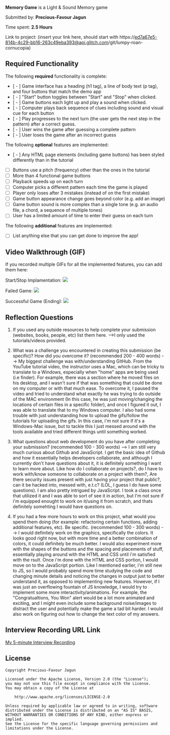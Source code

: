 **Memory Game** is a Light & Sound Memory game

Submitted by: **Precious-Favour Jagun**

Time spent: **2.5 Hours**

Link to project: (insert your link here, should start with https://ed7a67e5-814b-4c29-bb16-263c49eba393@api.glitch.com/git/lumpy-roan-cornucopia)

## Required Functionality

The following **required** functionality is complete:

- [ - ] Game interface has a heading (h1 tag), a line of body text (p tag), and four buttons that match the demo app
- [ - ] "Start" button toggles between "Start" and "Stop" when clicked.
- [ - ] Game buttons each light up and play a sound when clicked.
- [ - ] Computer plays back sequence of clues including sound and visual cue for each button
- [ - ] Play progresses to the next turn (the user gets the next step in the pattern) after a correct guess.
- [ - ] User wins the game after guessing a complete pattern
- [ - ] User loses the game after an incorrect guess

The following **optional** features are implemented:

- [ - ] Any HTML page elements (including game buttons) has been styled differently than in the tutorial
- [ ] Buttons use a pitch (frequency) other than the ones in the tutorial
- [ ] More than 4 functional game buttons
- [ ] Playback speeds up on each turn
- [ ] Computer picks a different pattern each time the game is played
- [ ] Player only loses after 3 mistakes (instead of on the first mistake)
- [ ] Game button appearance change goes beyond color (e.g. add an image)
- [ ] Game button sound is more complex than a single tone (e.g. an audio file, a chord, a sequence of multiple tones)
- [ ] User has a limited amount of time to enter their guess on each turn

The following **additional** features are implemented:

- [ ] List anything else that you can get done to improve the app!

## Video Walkthrough (GIF)

If you recorded multiple GIFs for all the implemented features, you can add them here:

Start/Stop Implamentation:
![](https://cdn.glitch.global/926ec6bd-76e5-4141-b278-f5a89259a011/ezgif.com-gif-maker.gif?v=1650174994434)

Failed Game:
![](https://cdn.glitch.global/926ec6bd-76e5-4141-b278-f5a89259a011/ezgif.com-gif-maker%20(1).gif?v=1650176272258)

Successful Game (Ending):
![](https://cdn.glitch.global/926ec6bd-76e5-4141-b278-f5a89259a011/ezgif.com-gif-maker%20(2).gif?v=1650176848469)



## Reflection Questions

1. If you used any outside resources to help complete your submission (websites, books, people, etc) list them here.
   -->I only used the tutorials/videos provided.

2. What was a challenge you encountered in creating this submission (be specific)? How did you overcome it? (recommended 200 - 400 words)
   --> My biggest challenge was with/understanding GitHub. From the YouTube tutorial video, the instructor uses a Mac, which can be tricky
   to translate to a Windows, especially when "home" apps are being used (i.e finder). For example, there was a section where he moved files
   on his desktop, and I wasn't sure if that was something that could be done on my computer or with that much ease. To overcome it, I paused the
   video and tried to understand what exactly he was trying to do outside of the MAC environment (In this case, he was just moving/changing the
   locations of certain files in a specific folder), and once I figured it out, I was able to translate that to my Windows computer. I also had some 
   trouble with just understanding how to upload the gifs/follow the tutorials for uploading the gifs. In this case, i'm not sure if it's a Windows-Mac 
   issue, but to tackle this I just messed around with the tools available and tried different things until something worked.

3. What questions about web development do you have after completing your submission? (recommended 100 - 300 words)
   --> I am still very much curious about Github and JavaScript. I get the basic idea of Github and how it essentially helps developers collaborate,
   and although I currently don't have questions about it, it is definitely something I want to learn more about. Like how do I collaborate on projects?,
   do I have to work with/know someone to collaborate on a project with them?, Are there security issues present with just having your project that public?,
   can it be hacked into, messed with, e.t.c? (LOL, I guess I do have some questions). I am also pretty intrigued by JavaScript. I took a class once that utilized
   it and I was able to sort of see it in action, but I'm not sure if i'm equipped enought to work on it/using it from scratch, and thats definitely somehting
   I would have questions on.

4. If you had a few more hours to work on this project, what would you spend them doing (for example: refactoring certain functions, adding additional features, etc). Be specific. (recommended 100 - 300 words)
   --> I would definitely work on the graphics, specifically the colors. It looks good right now, but with more time and a better combination of colors, it could definitely be much better. I would also experiment
   more with the shapes of the buttons and the spacing and placements of stuff, essentially playing around with the HTML and CSS until i'm satisfied with the rsult.
   Once i'm done with the HTML and CSS portion, I would move on to the JavaScript portion. Like I mentioned earlier, i'm still new to JS, so I would probably spend more time studying the code and changing minute details and
   noticing the changes in output just to better understand it, as opposed to implementing new features. However, if I was just an overflowing fountain of JS knowledge, I would try to implement some more interactivity/animations.
   For example, the "Congratualtions, You Won" alert would be a lot more animated and exciting, and I might even include some background noise/images to distract the user and potentially make the game a tad bit harder.
   I would also work on figuring out how to change the text color of my answers.

## Interview Recording URL Link

[My 5-minute Interview Recording](https://cdn.glitch.me/926ec6bd-76e5-4141-b278-f5a89259a011/video4415255317.mp4?v=1650220565719)

## License

    Copyright Precious-Favour Jagun

    Licensed under the Apache License, Version 2.0 (the "License");
    you may not use this file except in compliance with the License.
    You may obtain a copy of the License at

        http://www.apache.org/licenses/LICENSE-2.0

    Unless required by applicable law or agreed to in writing, software
    distributed under the License is distributed on an "AS IS" BASIS,
    WITHOUT WARRANTIES OR CONDITIONS OF ANY KIND, either express or implied.
    See the License for the specific language governing permissions and
    limitations under the License.
